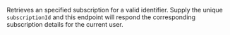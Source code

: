 Retrieves an specified subscription for a valid identifier. Supply the unique `subscriptionId` and this endpoint will respond the corresponding subscription details for the current user.